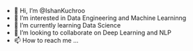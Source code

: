 - 👋 Hi, I’m @IshanKuchroo
- 👀 I’m interested in Data Engineering and Machine Learninng
- 🌱 I’m currently learning Data Science
- 💞️ I’m looking to collaborate on Deep Learning and NLP
- 📫 How to reach me ...

<!---
IshanKuchroo/IshanKuchroo is a ✨ special ✨ repository because its `README.md` (this file) appears on your GitHub profile.
You can click the Preview link to take a look at your changes.
--->

